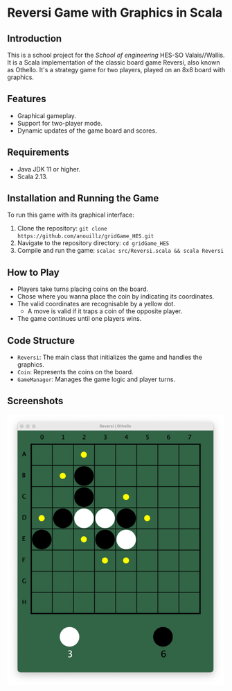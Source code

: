 # Reversi Game with Graphics in Scala

## Introduction
This is a school project for the _School of engineering_ HES-SO Valais//Wallis. It is a Scala implementation of the classic board game Reversi, also known as Othello. It's a strategy game for two players, played on an 8x8 board with graphics.

## Features
- Graphical gameplay.
- Support for two-player mode.
- Dynamic updates of the game board and scores.

## Requirements
- Java JDK 11 or higher.
- Scala 2.13.

## Installation and Running the Game
To run this game with its graphical interface:
1. Clone the repository: `git clone https://github.com/anouillz/gridGame_HES.git`
2. Navigate to the repository directory: `cd gridGame_HES`
3. Compile and run the game: `scalac src/Reversi.scala && scala Reversi`

## How to Play
- Players take turns placing coins on the board.
- Chose where you wanna place the coin by indicating its coordinates.
- The valid coordinates are recognisable by a yellow dot.
    - A move is valid if it traps a coin of the opposite player.
- The game continues until one players wins.

## Code Structure
- `Reversi`: The main class that initializes the game and handles the graphics.
- `Coin`: Represents the coins on the board.
- `GameManager`: Manages the game logic and player turns.

## Screenshots

<img src="res/ReversiGame.png" alt="drawing" width="500"/>





